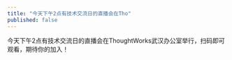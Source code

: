 ```yaml
---
title: "今天下午2点有技术交流日的直播会在Tho"
published: false
---
```

今天下午2点有技术交流日的直播会在ThoughtWorks武汉办公室举行，扫码即可观看，期待你的加入！